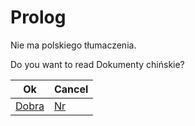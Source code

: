 # Prolog

Nie ma polskiego tłumaczenia.

Do you want to read Dokumenty chińskie?

| Ok                                            | Cancel                                     |
| --------------------------------------------- | ------------------------------------------ |
| [Dobra](https://doc.tmoe.me/zh/prologue.html) | [Nr](https://doc.tmoe.me/en/prologue.html) |
